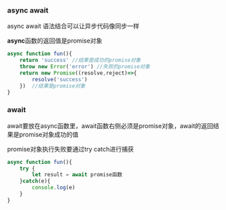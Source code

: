 ### async await

async await 语法结合可以让异步代码像同步一样

**async**函数的返回值是promise对象

```js
async function fun(){
    return 'success' //结果是成功的promise对象
    throw new Error('error') //失败的promise对象
    return new Promise((resolve,reject)=>{
        resolve('success')
    })  //结果是promise对象
}
```

### await

await要放在async函数里，await函数右侧必须是promise对象，await的返回结果是promise对象成功的值

promise对象执行失败要通过try catch进行捕获

```js
async function fun(){
    try {
        let result = await promise函数
    }catch(e){
        console.log(e)
    }
}
```

